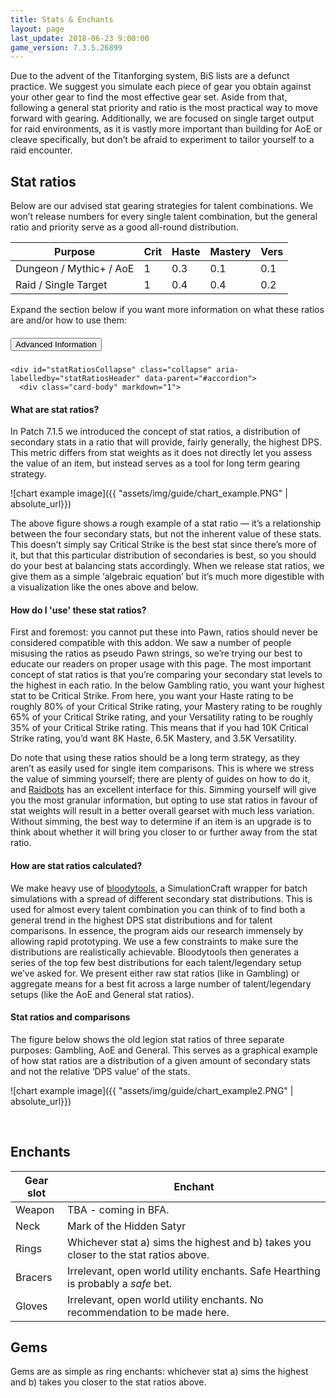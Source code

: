 ```yaml
---
title: Stats & Enchants
layout: page
last_update: 2018-06-23 9:00:00
game_version: 7.3.5.26899
---
```

Due to the advent of the Titanforging system, BiS lists are a defunct practice. We suggest you simulate each piece of gear you obtain against your other gear to find the most effective gear set. Aside from that, following a general stat priority and ratio is the most practical way to move forward with gearing. Additionally, we are focused on single target output for raid environments, as it is vastly more important than building for AoE or cleave specifically, but don’t be afraid to experiment to tailor yourself to a raid encounter.

## Stat ratios

Below are our advised stat gearing strategies for talent combinations. We won’t release numbers for every single talent combination, but the general ratio and priority serve as a good all-round distribution.

Purpose | Crit | Haste | Mastery | Vers
--- | --- | --- | --- | ---
Dungeon / Mythic+ / AoE | 1 | 0.3 | 0.1 | 0.1
Raid / Single&nbsp;Target | 1 | 0.4 | 0.4 | 0.2

Expand the section below if you want more information on what these ratios are and/or how to use them:

<div class="accordion" id="accordion">
  <div class="card">
    <div class="card-header" id="statRatiosHeader">
      <h5 class="mb-0">
        <button class="btn btn-link" type="button" data-toggle="collapse" data-target="#statRatiosCollapse" aria-expanded="false" aria-controls="statRatiosCollapse">
          Advanced Information
        </button>
      </h5>
    </div>

    <div id="statRatiosCollapse" class="collapse" aria-labelledby="statRatiosHeader" data-parent="#accordion">
      <div class="card-body" markdown="1">

#### What are stat ratios?

In Patch 7.1.5 we introduced the concept of stat ratios, a distribution of secondary stats in a ratio that will provide, fairly generally, the highest DPS. This metric differs from stat weights as it does not directly let you assess the value of an item, but instead serves as a tool for long term gearing strategy.

![chart example image]({{ "assets/img/guide/chart_example.PNG" | absolute_url}})

The above figure shows a rough example of a stat ratio — it’s a relationship between the four secondary stats, but not the inherent value of these stats. This doesn’t simply say Critical Strike is the best stat since there’s more of it, but that this particular distribution of secondaries is best, so you should do your best at balancing stats accordingly. When we release stat ratios, we give them as a simple ‘algebraic equation’ but it’s much more digestible with a visualization like the ones above and below.

#### How do I 'use' these stat ratios?

First and foremost: you cannot put these into Pawn, ratios should never be considered compatible with this addon. We saw a number of people misusing the ratios as pseudo Pawn strings, so we’re trying our best to educate our readers on proper usage with this page. The most important concept of stat ratios is that you’re comparing your secondary stat levels to the highest in each ratio. In the below Gambling ratio, you want your highest stat to be Critical Strike. From here, you want your Haste rating to be roughly 80% of your Critical Strike rating, your Mastery rating to be roughly 65% of your Critical Strike rating, and your Versatility rating to be roughly 35% of your Critical Strike rating. This means that if you had 10K Critical Strike rating, you’d want 8K Haste, 6.5K Mastery, and 3.5K Versatility.

Do note that using these ratios should be a long term strategy, as they aren’t as easily used for single item comparisons. This is where we stress the value of simming yourself; there are plenty of guides on how to do it, and [Raidbots](https://raidbots.com/) has an excellent interface for this. Simming yourself will give you the most granular information, but opting to use stat ratios in favour of stat weights will result in a better overall gearset with much less variation. Without simming, the best way to determine if an item is an upgrade is to think about whether it will bring you closer to or further away from the stat ratio.

#### How are stat ratios calculated?
We make heavy use of [bloodytools](https://github.com/Bloodmallet/bloodytools), a SimulationCraft wrapper for batch simulations with a spread of different secondary stat distributions. This is used for almost every talent combination you can think of to find both a general trend in the highest DPS stat distributions and for talent comparisons. In essence, the program aids our research immensely by allowing rapid prototyping. We use a few constraints to make sure the distributions are realistically achievable. Bloodytools then generates a series of the top few best distributions for each talent/legendary setup we’ve asked for. We present either raw stat ratios (like in Gambling) or aggregate means for a best fit across a large number of talent/legendary setups (like the AoE and General stat ratios).

#### Stat ratios and comparisons
The figure below shows the old legion stat ratios of three separate purposes: Gambling, AoE and General. This serves as a graphical example of how stat ratios are a distribution of a given amount of secondary stats and not the relative ‘DPS value’ of the stats.

![chart example image]({{ "assets/img/guide/chart_example2.PNG" | absolute_url}})

  </div>
  </div>
  </div>
</div>
<br/>

## Enchants

Gear slot | Enchant
--- | ---
Weapon | TBA - coming in BFA.
Neck | Mark of the Hidden Satyr
Rings | Whichever stat a) sims the highest and b) takes you closer to the stat ratios above.
Bracers | Irrelevant, open world utility enchants. Safe Hearthing is probably a *safe* bet.
Gloves | Irrelevant, open world utility enchants. No recommendation to be made here.

## Gems

Gems are as simple as ring enchants: whichever stat a) sims the highest and b) takes you closer to the stat ratios above.
